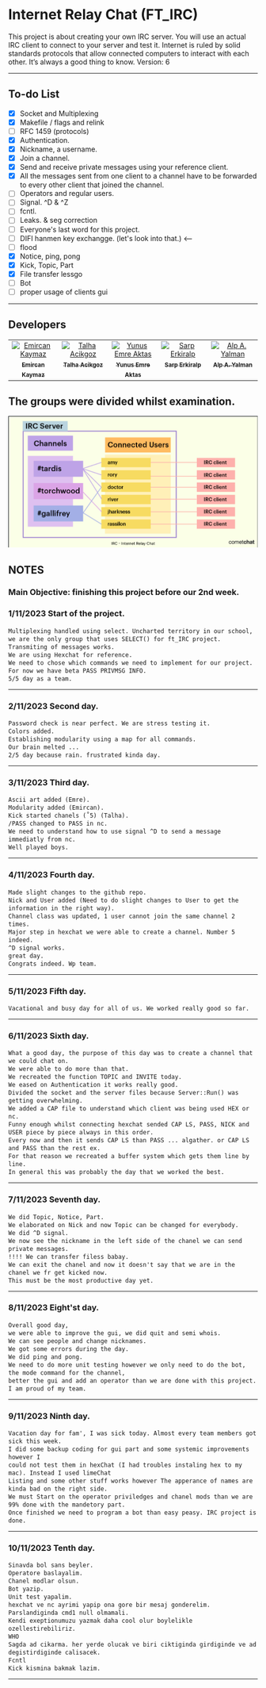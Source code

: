 # Internet Relay Chat (FT_IRC)

This project is about creating your own IRC server.
You will use an actual IRC client to connect to your server and test it.
Internet is ruled by solid standards protocols that allow connected computers to interact
with each other.
It’s always a good thing to know.
Version: 6

-----------------------------------------
## To-do List

- [x] Socket and Multiplexing
- [x] Makefile / flags and relink
- [ ] RFC 1459 (protocols)
- [x] Authentication.
- [x] Nickname, a username.
- [x] Join a channel.
- [x] Send and receive private messages using your reference client.
- [x] All the messages sent from one client to a channel have to be forwarded to every other client that joined the channel.
- [ ] Operators and regular users.
- [ ] Signal. ^D & ^Z
- [ ] fcntl.
- [ ] Leaks. & seg correction
- [ ] Everyone's last word for this project.
- [ ] DIFI hanmen key exchangge. (let's look into that.) <--
- [ ] flood
- [x] Notice, ping, pong
- [x] Kick, Topic, Part
- [x] File transfer lessgo
- [ ] Bot
- [ ] proper usage of clients gui

-----------------------------------------

## Developers
<table>
  <tbody>
    <tr>
      <td align="center" valign="top" width="20%"><a href="https://github.com/EmirKymz"><img src="https://avatars.githubusercontent.com/u/99013427?v=4" width="100px;" alt="Emircan Kaymaz"/><br /><sub><b>Emircan Kaymaz</b></sub></a><br /></td>
      <td align="center" valign="top" width="20%"><a href="https://github.com/TalhaAcikgoz"><img src="https://avatars.githubusercontent.com/u/89697506?v=4" width="100px;" alt="Talha Acikgoz"/><br /><sub><b>Talha Acikgoz</b></sub></a><br /></td>
      <td align="center" valign="top" width="20%"><a href="https://github.com/yeaktas"><img src="https://avatars.githubusercontent.com/u/96894640?v=4" width="100px;" alt="Yunus Emre Aktas"/><br /><sub><b>Yunus Emre Aktas</b></sub></a><br /></td>
      <td align="center" valign="top" width="20%"><a href="https://github.com/tbenning"><img src="https://avatars.githubusercontent.com/u/89697506?v=4" width="100px;" alt="Sarp Erkiralp"/><br /><sub><b>Sarp Erkiralp</b></sub></a><br /> </td>
      <td align="center" valign="top" width="20%"><a href="https://github.com/alpardayalman"><img src="https://avatars.githubusercontent.com/u/82611850?v=4" width="100px;" alt="Alp A. Yalman"/><br /><sub><b>Alp A. Yalman</b></sub></a><br /></td>
    </tr>
  </table>
</tbody>

   The groups were divided whilst examination.
   -----------------------------------------


   <img src="Additional/assets/irc.png">

## NOTES
### Main Objective: finishing this project before our 2nd week.

  ### 1/11/2023 Start of the project.
  
    Multiplexing handled using select. Uncharted territory in our school, 
    we are the only group that uses SELECT() for ft_IRC project.
    Transmiting of messages works.
    We are using Hexchat for reference.
    We need to chose which commands we need to implement for our project. For now we have beta PASS PRIVMSG INFO.
    5/5 day as a team. 
-----------------------------------------

  ### 2/11/2023 Second day.
  
    Password check is near perfect. We are stress testing it.
    Colors added.
    Establishing modularity using a map for all commands.
    Our brain melted ...
    2/5 day because rain. frustrated kinda day.
-----------------------------------------
  ### 3/11/2023 Third day.
    Ascii art added (Emre).
    Modularity added (Emircan).
    Kick started chanels (˚5) (Talha).
    /PASS changed to PASS in nc.
    We need to understand how to use signal ^D to send a message immediatly from nc.
    Well played boys.
-----------------------------------------
  ### 4/11/2023 Fourth day.
    Made slight changes to the github repo.
    Nick and User added (Need to do slight changes to User to get the information in the right way).
    Channel class was updated, 1 user cannot join the same channel 2 times.
    Major step in hexchat we were able to create a channel. Number 5 indeed.
    ^D signal works.
    great day.
    Congrats indeed. Wp team.
-----------------------------------------

  ### 5/11/2023 Fifth day.
  
    Vacational and busy day for all of us. We worked really good so far.
-----------------------------------------

  ### 6/11/2023 Sixth day.
  
    What a good day, the purpose of this day was to create a channel that we could chat on.
    We were able to do more than that.
    We recreated the function TOPIC and INVITE today.
    We eased on Authentication it works really good.
    Divided the socket and the server files because Server::Run() was getting overwhelming.
    We added a CAP file to understand which client was being used HEX or nc.
    Funny enough whilst connecting hexchat sended CAP LS, PASS, NICK and USER piece by piece always in this order.
    Every now and then it sends CAP LS than PASS ... algather. or CAP LS and PASS than the rest ex. 
    For that reason we recreated a buffer system which gets them line by line.
    In general this was probably the day that we worked the best.
-----------------------------------------

  ### 7/11/2023 Seventh day.
  
    We did Topic, Notice, Part.
    We elaborated on Nick and now Topic can be changed for everybody.
    We did ^D signal.
    We now see the nickname in the left side of the chanel we can send private messages.
    !!!! We can transfer filess babay.
    We can exit the chanel and now it doesn't say that we are in the chanel we fr get kicked now.
    This must be the most productive day yet.
    
-----------------------------------------
  ### 8/11/2023 Eight'st day.

    Overall good day,
    we were able to improve the gui, we did quit and semi whois.
    We can see people and change nicknames.
    We got some errors during the day.
    We did ping and pong. 
    We need to do more unit testing however we only need to do the bot, 
    the mode command for the channel,
    better the gui and add an operator than we are done with this project.
    I am proud of my team.
    
-----------------------------------------
  ### 9/11/2023 Ninth day.
    Vacation day for fam', I was sick today. Almost every team members got sick this week.
    I did some backup coding for gui part and some systemic improvements however I
    could not test them in hexChat (I had troubles instaling hex to my mac). Instead I used limeChat
    Listing and some other stuff works however The apperance of names are kinda bad on the right side.
    We must Start on the operator priviledges and chanel mods than we are 99% done with the mandetory part.
    Once finished we need to program a bot than easy peasy. IRC project is done.
    
-----------------------------------------
  ### 10/11/2023 Tenth day.
    Sinavda bol sans beyler.
    Operatore baslayalim.
    Chanel modlar olsun.
    Bot yazip.
    Unit test yapalim.
    hexchat ve nc ayrimi yapip ona gore bir mesaj gonderelim.
    Parslandiginda cmd1 null olmamali.
    Kendi exeptionumuzu yazmak daha cool olur boylelikle ozellestirebiliriz.
    WHO
    Sagda ad cikarma. her yerde olucak ve biri ciktiginda girdiginde ve ad degistirdiginde calisacek.
    Fcntl
    Kick kismina bakmak lazim.
    
-----------------------------------------
